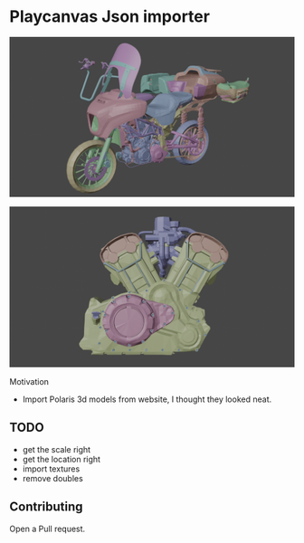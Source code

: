 Playcanvas Json importer
========================
<p align="center">
  <img sytle="min-width:100%;" height="auto" src="./screenshots/Bike.png">
</p>
<p align="center">
  <img sytle="min-width:100%;" height="auto" src="./screenshots/Engine.png">
</p>

Motivation

 * Import Polaris 3d models from website, I thought they looked neat.

TODO
----
 * get the scale right
 * get the location right
 * import textures
 * remove doubles

Contributing
------------

Open a Pull request.
